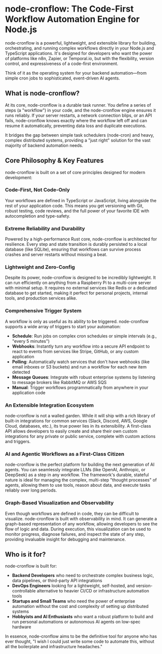 # node-cronflow: The Code-First Workflow Automation Engine for Node.js

node-cronflow is a powerful, lightweight, and extensible library for building, orchestrating, and running complex workflows directly in your Node.js and TypeScript applications. It's designed for developers who want the power of platforms like n8n, Zapier, or Temporal.io, but with the flexibility, version control, and expressiveness of a code-first environment.

Think of it as the operating system for your backend automation—from simple cron jobs to sophisticated, event-driven AI agents.

## What is node-cronflow?

At its core, node-cronflow is a durable task runner. You define a series of steps (a "workflow") in your code, and the node-cronflow engine ensures it runs reliably. If your server restarts, a network connection blips, or an API fails, node-cronflow knows exactly where the workflow left off and can resume it automatically, preventing data loss and duplicate executions.

It bridges the gap between simple task schedulers (node-cron) and heavy, complex distributed systems, providing a "just right" solution for the vast majority of backend automation needs.

## Core Philosophy & Key Features

node-cronflow is built on a set of core principles designed for modern development:

### Code-First, Not Code-Only

Your workflows are defined in TypeScript or JavaScript, living alongside the rest of your application code. This means you get versioning with Git, robust testing, code reviews, and the full power of your favorite IDE with autocompletion and type-safety.

### Extreme Reliability and Durability

Powered by a high-performance Rust core, node-cronflow is architected for resilience. Every step and state transition is durably persisted to a local database (like SQLite), ensuring that workflows can survive process crashes and server restarts without missing a beat.

### Lightweight and Zero-Config

Despite its power, node-cronflow is designed to be incredibly lightweight. It can run efficiently on anything from a Raspberry Pi to a multi-core server with minimal setup. It requires no external services like Redis or a dedicated database to get started, making it perfect for personal projects, internal tools, and production services alike.

### Comprehensive Trigger System

A workflow is only as useful as its ability to be triggered. node-cronflow supports a wide array of triggers to start your automation:

- **Schedule**: Run jobs on complex cron schedules or simple intervals (e.g., "every 5 minutes")
- **Webhooks**: Instantly turn any workflow into a secure API endpoint to react to events from services like Stripe, GitHub, or any custom application
- **Polling**: Automatically watch services that don't have webhooks (like email inboxes or S3 buckets) and run a workflow for each new item detected
- **Message Queues**: Integrate with robust enterprise systems by listening to message brokers like RabbitMQ or AWS SQS
- **Manual**: Trigger workflows programmatically from anywhere in your application code

### An Extensible Integration Ecosystem

node-cronflow is not a walled garden. While it will ship with a rich library of built-in integrations for common services (Slack, Discord, AWS, Google Cloud, databases, etc.), its true power lies in its extensibility. A first-class API allows developers to easily create and share their own custom integrations for any private or public service, complete with custom actions and triggers.

### AI and Agentic Workflows as a First-Class Citizen

node-cronflow is the perfect platform for building the next generation of AI agents. You can seamlessly integrate LLMs (like OpenAI, Anthropic, or DeepSeek) as a step in any workflow. The framework's durable, stateful nature is ideal for managing the complex, multi-step "thought processes" of agents, allowing them to use tools, reason about data, and execute tasks reliably over long periods.

### Graph-Based Visualization and Observability

Even though workflows are defined in code, they can be difficult to visualize. node-cronflow is built with observability in mind. It can generate a graph-based representation of any workflow, allowing developers to see the flow of logic and data. During execution, this visualization can be used to monitor progress, diagnose failures, and inspect the state of any step, providing invaluable insight for debugging and maintenance.

## Who is it for?

node-cronflow is built for:

- **Backend Developers** who need to orchestrate complex business logic, data pipelines, or third-party API integrations
- **DevOps Engineers** looking for a lightweight, self-hosted, and version-controllable alternative to heavier CI/CD or infrastructure automation tools
- **Startups and Small Teams** who need the power of enterprise automation without the cost and complexity of setting up distributed systems
- **Hobbyists and AI Enthusiasts** who want a robust platform to build and run personal automations or autonomous AI agents on low-spec hardware

In essence, node-cronflow aims to be the definitive tool for anyone who has ever thought, "I wish I could just write some code to automate this, without all the boilerplate and infrastructure headaches."
